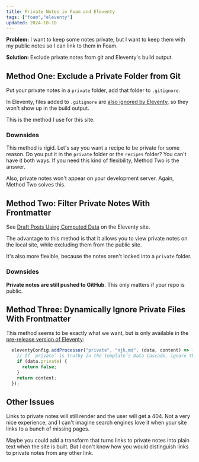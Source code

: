 ```yaml
---
title: Private Notes in Foam and Eleventy
tags: ["foam","eleventy"]
updated: 2024-10-10
---
```


**Problem:** I want to keep some notes private, but I want to keep them with my public notes so I can link to them in Foam.

**Solution:** Exclude private notes from git and Eleventy's build output.

## Method One: Exclude a Private Folder from Git

Put your private notes in a `private` folder, add that folder to `.gitignore`.

In Eleventy, files added to `.gitignore` are [also ignored by Eleventy](https://www.11ty.dev/docs/ignores/), so they won't show up in the build output.

This is the method I use for this site.

### Downsides

This method is rigid. Let's say you want a recipe to be private for some reason. Do you put it in the `private` folder or the `recipes` folder? You can't have it both ways. If you need this kind of flexibility, Method Two is the answer.

Also, private notes won't appear on your development server. Again, Method Two solves this.

## Method Two: Filter Private Notes With Frontmatter

See [Draft Posts Using Computed Data](https://www.11ty.dev/docs/quicktips/draft-posts/) on the Eleventy site.

The advantage to this method is that it allows you to view private notes on the local site, while excluding them from the public site.

It's also more flexible, because the notes aren't locked into a `private` folder.

### Downsides

**Private notes are still pushed to GitHub**. This only matters if your repo is public.

## Method Three: Dynamically Ignore Private Files With Frontmatter

This method seems to be exactly what we want, but is only available in the [pre-release version of Eleventy](https://www.11ty.dev/docs/config-preprocessors/):

```js
  eleventyConfig.addProcessor("private", "njk,md", (data, content) => {
    // If `private` is truthy in the template’s Data Cascade, ignore the file.
    if (data.private) {
      return false;
    }
    return content;
  });
```

## Other Issues

Links to private notes will still render and the user will get a 404. Not a very nice experience, and I can't imagine search engines love it when your site links to a bunch of missing pages.

Maybe you could add a transform that turns links to private notes into plain text when the site is built. But I don't know how you would distinguish links to private notes from any other link.
